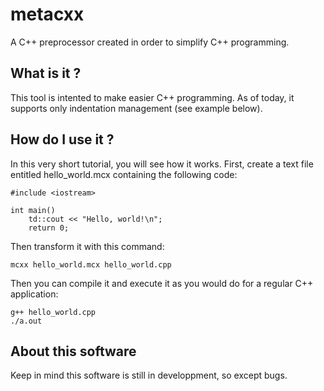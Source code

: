 # metacxx
A C++ preprocessor created in order to simplify C++ programming.
## What is it ?
This tool is intented to make easier C++ programming. As of today, it supports only indentation management (see example below).
## How do I use it ?
In this very short tutorial, you will see how it works.
First, create a text file entitled hello_world.mcx containing the following code:
```
#include <iostream>

int main()
	td::cout << "Hello, world!\n";
	return 0;
```
Then transform it with this command:
```
mcxx hello_world.mcx hello_world.cpp
```
Then you can compile it and execute it as you would do for a regular C++ application:
```
g++ hello_world.cpp
./a.out
```
## About this software
Keep in mind this software is still in developpment, so except bugs.

